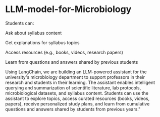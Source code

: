 # LLM-model-for-Microbiology




Students can:

Ask about syllabus content

Get explanations for syllabus topics

Access resources (e.g., books, videos, research papers)

Learn from questions and answers shared by previous students



Using LangChain, we are building an LLM-powered assistant for the university's microbiology department to support professors in their research and students in their learning. The assistant enables intelligent querying and summarization of scientific literature, lab protocols, microbiological datasets, and syllabus content. Students can use the assistant to explore topics, access curated resources (books, videos, papers), receive personalized study plans, and learn from cumulative questions and answers shared by students from previous years."


